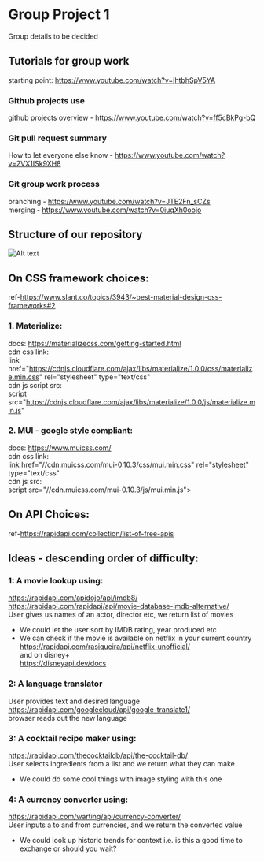 # Group Project 1
Group details to be decided

## Tutorials for group work
starting point: https://www.youtube.com/watch?v=jhtbhSpV5YA 
### Github projects use
github projects overview - https://www.youtube.com/watch?v=ff5cBkPg-bQ

### Git pull request summary
How to let everyone else know - https://www.youtube.com/watch?v=2VX1ISk9XH8

### Git group work process 
branching - https://www.youtube.com/watch?v=JTE2Fn_sCZs  
merging - https://www.youtube.com/watch?v=0iuqXh0oojo  
## Structure of our repository
![Alt text](https://zepel.io/blog/content/images/2020/05/feature-branch-with-develop-git-workflow-2.png)


## On CSS framework choices: 
ref-https://www.slant.co/topics/3943/~best-material-design-css-frameworks#2  

### 1. Materialize:
docs: https://materializecss.com/getting-started.html  
cdn css link:  
    link href="https://cdnjs.cloudflare.com/ajax/libs/materialize/1.0.0/css/materialize.min.css" rel="stylesheet" type="text/css"  
cdn js script src:  
    script src="https://cdnjs.cloudflare.com/ajax/libs/materialize/1.0.0/js/materialize.min.js"  



### 2. MUI - google style compliant:  
docs: https://www.muicss.com/  
cdn css link:  
    link href="//cdn.muicss.com/mui-0.10.3/css/mui.min.css" rel="stylesheet" type="text/css"  
cdn js src:  
    script src="//cdn.muicss.com/mui-0.10.3/js/mui.min.js">    



## On API Choices: 
ref-https://rapidapi.com/collection/list-of-free-apis  



## Ideas - descending order of difficulty:  
### 1: A movie lookup using:
https://rapidapi.com/apidojo/api/imdb8/  
https://rapidapi.com/rapidapi/api/movie-database-imdb-alternative/  
User gives us names of an actor, director etc, we return list of movies  
+ We could let the user sort by IMDB rating, year produced etc  
+ We can check if the movie is available on netflix in your current country  
https://rapidapi.com/rasiqueira/api/netflix-unofficial/  
and on disney+  
https://disneyapi.dev/docs  

### 2: A language translator  
User provides text and desired language  
https://rapidapi.com/googlecloud/api/google-translate1/  
browser reads out the new language  

### 3: A cocktail recipe maker using:  
https://rapidapi.com/thecocktaildb/api/the-cocktail-db/  
User selects ingredients from a list and we return what they can make  
+ We could do some cool things with image styling with this one  

### 4: A currency converter using:  
https://rapidapi.com/warting/api/currency-converter/  
User inputs a to and from currencies, and we return the converted value  
+ We could look up historic trends for context i.e. is this a good time to exchange or should you wait?  



